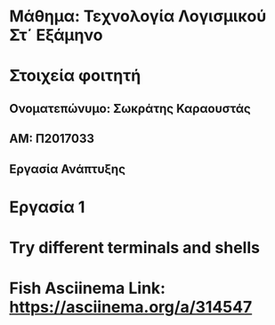 # Μάθημα: Τεχνολογία Λογισμικού Στ΄ Εξάμηνο
# Στοιχεία φοιτητή
## Ονοματεπώνυμο: Σωκράτης Καραουστάς
## ΑΜ: Π2017033

## Εργασία Ανάπτυξης
# Εργασία 1
# Try different terminals and shells

# Fish Asciinema Link: https://asciinema.org/a/314547

